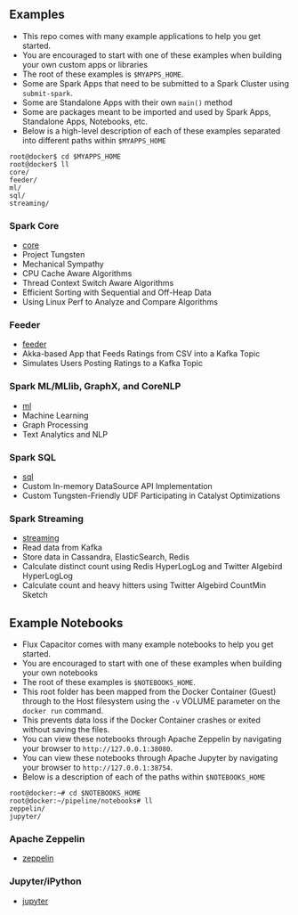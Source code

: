## Examples
* This repo comes with many example applications to help you get started.
* You are encouraged to start with one of these examples when building your own custom apps or libraries
* The root of these examples is `$MYAPPS_HOME`.
* Some are Spark Apps that need to be submitted to a Spark Cluster using `submit-spark`.
* Some are Standalone Apps with their own `main()` method
* Some are packages meant to be imported and used by Spark Apps, Standalone Apps, Notebooks, etc.
* Below is a high-level description of each of these examples separated into different paths within `$MYAPPS_HOME`
```
root@docker$ cd $MYAPPS_HOME
root@docker$ ll
core/        
feeder/      
ml/         
sql/        
streaming/
```

### Spark Core
* [core](https://github.com/fluxcapacitor/pipeline/tree/master/myapps/core)
* Project Tungsten
* Mechanical Sympathy 
* CPU Cache Aware Algorithms
* Thread Context Switch Aware Algorithms
* Efficient Sorting with Sequential and Off-Heap Data
* Using Linux Perf to Analyze and Compare Algorithms

### Feeder
* [feeder](https://github.com/fluxcapacitor/pipeline/tree/master/myapps/feeder)
* Akka-based App that Feeds Ratings from CSV into a Kafka Topic
* Simulates Users Posting Ratings to a Kafka Topic

### Spark ML/MLlib, GraphX, and CoreNLP
* [ml](https://github.com/fluxcapacitor/pipeline/tree/master/myapps/ml) 
* Machine Learning
* Graph Processing
* Text Analytics and NLP

### Spark SQL
* [sql](https://github.com/fluxcapacitor/pipeline/tree/master/myapps/sql)
* Custom In-memory DataSource API Implementation 
* Custom Tungsten-Friendly UDF Participating in Catalyst Optimizations

### Spark Streaming
* [streaming](https://github.com/fluxcapacitor/pipeline/tree/master/myapps/streaming)
* Read data from Kafka
* Store data in Cassandra, ElasticSearch, Redis
* Calculate distinct count using Redis HyperLogLog and Twitter Algebird HyperLogLog
* Calculate count and heavy hitters using Twitter Algebird CountMin Sketch

## Example Notebooks
* Flux Capacitor comes with many example notebooks to help you get started.
* You are encouraged to start with one of these examples when building your own notebooks
* The root of these examples is `$NOTEBOOKS_HOME`.
* This root folder has been mapped from the Docker Container (Guest) through to the Host filesystem using the `-v` VOLUME parameter on the `docker run` command.  
* This prevents data loss if the Docker Container crashes or exited without saving the files.
* You can view these notebooks through Apache Zeppelin by navigating your browser to `http://127.0.0.1:38080`.
* You can view these notebooks through Apache Jupyter by navigating your browser to `http://127.0.0.1:38754`.
* Below is a description of each of the paths within `$NOTEBOOKS_HOME`
```
root@docker:~# cd $NOTEBOOKS_HOME
root@docker:~/pipeline/notebooks# ll
zeppelin/       
jupyter/        
```

### Apache Zeppelin 
* [zeppelin](https://github.com/fluxcapacitor/pipeline/tree/master/notebooks/zeppelin)

### Jupyter/iPython
* [jupyter](https://github.com/fluxcapacitor/pipeline/tree/master/notebooks/jupyter)
 